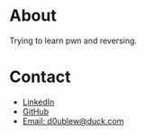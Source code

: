 # About

Trying to learn pwn and reversing.

# Contact

- [LinkedIn](https://www.linkedin.com/in/williamwijaya02)
- [GitHub](https://github.com/d0UBleW)
- [Email: d0ublew@duck.com](mailto:d0ublew@duck.com)
